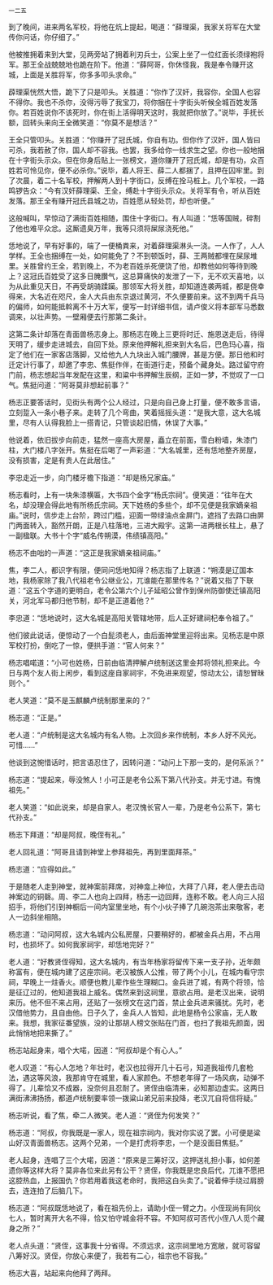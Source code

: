     一二五 

   到了晚间，进来两名军校，将他在炕上提起，喝道：“薛理渠，我家关将军在大堂传你问话，你仔细了。”

   他被推拥着来到大堂，见两旁站了拥着利刃兵士，公案上坐了一位红面长须绿袍将军。那王全战兢兢地也跪在阶下。他道：“薛阿哥，你休怪我，我是奉令赚开这城，上面是关胜将军，你多多叩头求命。”

   薜理渠恍然大悟，跪下了只是叩头。关胜道：“你作了汉奸，我容你，全国人也容不得你。我也不杀你，没得污辱了我宝刀，将你捆在十字街头听候全城百姓发落你。若百姓说你不该死时，你在街上活得明天这时，我就把你放了。”说毕，手抚长额，回转头来向王全微笑道：“你莫不是想活？”

   王全只管叩头。关胜道：“你赚开了冠氏城，你自有功。但你作了汉奸，国人皆曰可杀，我若赦了你，国人却不容我。也罢，我多给你一线求生之望。你也一般地捆在十字街头示众。但在你身后贴上一张榜文，道你赚开了冠氏城，却是有功，众百姓若可怜见你，便不必杀你。”说毕，着人将王、薛二人都捆了，且押在囚牢里。到了次晨，着二十名军校，押解两人到十字街口，反缚在拴马桩上。几个军校，一路鸣锣告众：“今有汉奸薛理渠、王全，缚赴十字街头示众。关将军有令，听从百姓发落。那王全有赚开冠氏县城之功，百姓愿从轻处罚，却也听便。”

   这般喊叫，早惊动了满街百姓相随，围住十字街口。有人叫道：“恁等国贼，碎割了他也难平众忿。这厮遗臭万年，我等只须将屎尿浇死他。”

   恁地说了，早有好事的，端了一便桶粪来，对着薛理渠淋头一浇。一人作了，人人学样。王全也捆缚在一处，如何能免了？不到顿饭时，薛、王两贼都埋在屎尿堆里。关胜曾约王全，若到晚上，不为老百姓杀死便饶了他，却教他如何等待到晚上？这冠氏百姓受了这多日腌臢气，这总算痛快的发泄了一下，无不欢天喜地，以为从此重见天日，不再受胡骑蹂躏。那领军大将关胜，却知道连袭两城，都是侥幸得来，大名近在咫尺，金人大兵由东京退过黄河，不久便要前来。这不到两千兵马的偏师，如何能抵斡离不十万大军，便写一封详细书信，请卢俊义将本部军马悉数调来，以壮声势。一壁厢便去行那第二条计。

   这第二条计却落在青面兽杨志身上。那杨志在晚上三更将时迁、施恩送走后，待得天明了，缓步走进城去，自回下处。原来他押解礼担来到大名后，巴色玛心喜，指定了他们在一家客店落脚，又给他九人九块出入城门腰牌，甚是方便。那日他和时迁定计行事了，却邀了李忠、焦挺作伴，在街道行走，预备个藏身处。路过留守府门前，杨志想起当年发配在这里，和粱中书押解生辰纲，正如一梦，不觉叹了一口气。焦挺问道：“阿哥莫非想起前事？”

   杨志正要答话时，见街头有两个公人经过，只是向自己身上打量，便不敢多言语，立刻踅入一条小巷子来。走转了几个弯曲，笑着摇摇头道：“是我大意，这大名城里，尽有人认得我脸上一搭青记，只管谈起旧情，休误了大事。”

   他说着，依旧拔步向前走，猛然一座高大房屋，矗立在前面，雪白粉墙，朱漆门柱，大门楼八字张开。焦挺在后喝了一声彩道：“大名城里，还有恁地整齐房屋，没有损害，定是有贵人在此居住。”

   李忠走近一步，向门楼牙檐下指道：“却是杨兄家庙。”

   杨志看时，上有一块朱漆横匾，大书四个金字“杨氏宗祠”。便笑道：“往年在大名，却没理会得此地有所杨氏宗祠。天下姓杨的多些个，却不见便是我家嫡亲祖庙。”说时，信步走上台阶，跨过门槛，迎面一带绿油点金屏门，遮挡了去路口由屏门两面转入，豁然开朗，正是八柱落地，三进大殿宇。这第一进两根长柱上，悬了一副楹联。大书十个字“威名传朔漠，伟绩镇高阳。”

   杨志不由咄的一声道：“这正是我家嫡亲祖祠庙。”

   焦，李二人，都识字有限，便同问恁地知得？杨志指了上联道：“朔漠是辽国本地，我杨家除了我八代祖老令公继业公，兀谁能在那里传名？”说着又指了下联道：“这五个字道的更明白，老令公第六个儿子延昭公曾作到保州防御使迁镇高阳关，河北军马都归他节制，却不是正道着他？”

   李忠道：“恁地说时，这大名城是高阳关管辖地带，后人正好建祠杞奉令祖了。”

   他们彼此说话，便惊动了一个白髭须老人，由后面神堂里迎将出来。见杨志是中原军校打扮，倒吃了一惊，便拱手道：“官人何来？”

   杨志唱喏道：“小可也姓杨，日前由临清押解卢统制送这里金邦将领礼担来此。今日与两个友人街上闲步，看到这座自家祠宇，不免进来观望，惊动太公，请恕冒昧则个。”

   老人笑道：“莫不是玉麒麟卢统制那里来的？”

   杨志道：“正是。”

   老人道：“卢统制是这大名城内有名人物。上次回乡来作统制，本乡人好不风光。可惜……”

   他谈到这惋惜话时，把言语忍住了，因转问道：“动问上下那一支的，是何系派？”

   杨志道：“提起来，辱没煞人！小可正是老令公系下第八代孙支。并无寸进。有愧祖先。”

   老人笑道：“如此说来，却是自家人。老汉愧长官人一辈，乃是老令公系下，第七代孙支。”

   杨志下拜道：“却是阿叔，晚侄有礼。”

   老人回礼道：“阿哥且请到神堂上参拜祖先，再到里面拜茶。”

   杨志道：“应得如此。”

   于是随老人走到神堂，就神案前拜席，对神龛上神位，大拜了八拜，老人便去击动神案边的铜磬。周、李二人也向上四拜，杨志一边回拜，连称不敢。老人向三人招招手，将他们引到神橱后一间内室里坐地，有个小伙子捧了几碗泡茶出来敬客，老人一边斜坐相陪。

   杨志道：“动问阿叔，这大名城内公私房屋，只要稍好的，都被金兵占用，不占用时，也损坏了。如何我家祠宇，却恁地完好？”

   老人道：“好教贤侄得知，这大名城内，有当年杨家将留传下来一支子孙，近年颇称富有，便在城内建了这座宗祠。老汉被族人公推，带了两个小儿，在城内看守宗祠，早晚上一炷香火。顺便也教儿辈作些生理糊口。金兵进了城，有两个将领，恰是征辽过的，他知道我祖上威名。偶然来到这祠里，意欲占用。是老汉出来，说明来历。他不但不来占用，还贴了一张榜文在这门首，禁止金兵进来骚扰。先时，老汉借他势力，且自由他。日子久了，金兵人人皆知，此地是杨令公家庙，无人敢来。我想，我家征番望族，没的让那胡人榜文张贴在门首，也扫了我祖先颜面，因此悄悄地把来撕了。”

   杨志站起身来，唱个大喏，因道：“阿叔却是个有心人。”

   老人叹道：“有心人怎地？年壮时，老汉也拉得开几十石弓，知道我祖传几套枪法，遇这等风浪，我那肯守在城里，看人家颜色。不想老年得了一场风病，动弹不得了。儿辈恰又不成器，没奈何且忍耐了。贤侄由临清来，必知那边虚实。这两日满街沸沸扬扬，都道卢统制要率领一拨粱山弟兄前来投降，老汉兀自将信将疑。”

   杨志听说，看了焦，牵二人微笑。老人道：“贤侄为何发笑？”

   杨志道：“阿叔，你我既是一家人，现在祖宗祠内，我对你实说了罢。小可便是粱山好汉青面兽杨志。这两个兄弟，一个是打虎将李忠，一个是没面目焦挺。”

   老人起身，连唱了三个大喏，因道：“原来是三筹好汉，这押送礼担小事，如何差遗你等这样大将？莫非各位来此另有公干？贤侄，你我既是忠良后代，兀谁不愿把这腔热血，上报国仇？你若用着我这老命时，我把这白头卖了。”说着伸手绕过肩膀去，连连拍了后脑几下。

   杨志道：“阿叔既恁地说了，看在祖先份上，请助小侄一臂之力。小侄现尚有同伙七人，暂时离开大名不得，恰又怕守城金将不容。不知阿叔可否代小侄八人觅个藏身之所？”

   老人点头道：“贤侄，这事我十分省得。不须远求，这宗祠里地方宽敞，就可容留八筹好汉。贤侄，你放心来便了，我若有二心，祖宗也不容我。”

   杨志大喜，站起来向他拜了两拜。

